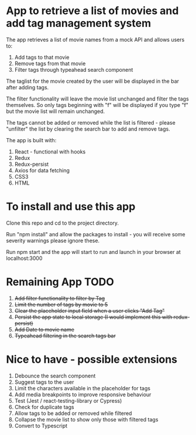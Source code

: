 # App to retrieve a list of movies and add tag management system

The app retrieves a list of movie names from a mock API and allows users to:
1. Add tags to that movie
1. Remove tags from that movie
1. Filter tags through typeahead search component

The taglist for the movie created by the user will be displayed in the bar after adding tags. 

The filter functionality will leave the movie list unchanged and filter
the tags themselves. So only tags beginning with "f" will be displayed if you type "f" but the movie list will remain unchanged.

The tags cannot be added or removed while the list is filtered - please "unfilter" the list by clearing the search bar to add and remove tags. 

The app is built with:
1. React - functional with hooks
1. Redux
1. Redux-persist
1. Axios for data fetching
1. CSS3
1. HTML

# To install and use this app
Clone this repo and cd to the project directory. 

Run "npm install" and allow the packages to install - you will receive some severity warnings please ignore these. 

Run npm start and the app will start to run and launch in your browser at localhost:3000

# Remaining App TODO
1. ~~Add filter functionality to filter by Tag~~
1. ~~Limit the number of tags by movie to 5~~
1. ~~Clear the placeholder input field when a user clicks "Add Tag"~~
1. ~~Persist the app state to local storage (I would implement this with redux-persist)~~
1. ~~Add Date to movie name~~
1. ~~Typeahead filtering in the search tags bar~~

# Nice to have - possible extensions
1. Debounce the search component
1. Suggest tags to the user
1. Limit the characters available in the placeholder for tags
1. Add media breakpoints to improve responsive behaviour
1. Test (Jest / react-testing-library or Cypress)
1. Check for duplicate tags
1. Allow tags to be added or removed while filtered
1. Collapse the movie list to show only those with filtered tags
1. Convert to Typescript